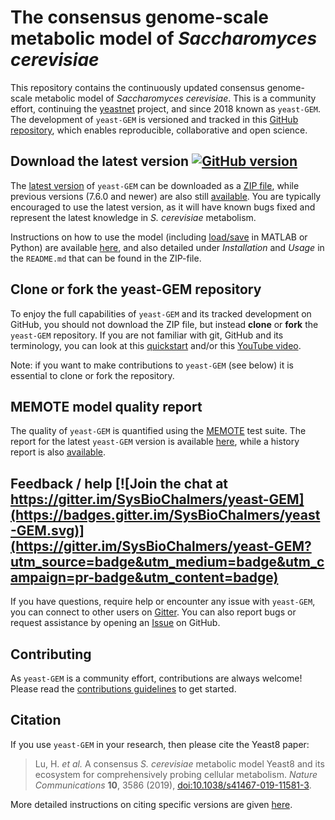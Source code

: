 # The consensus genome-scale metabolic model of _Saccharomyces cerevisiae_

This repository contains the continuously updated consensus genome-scale metabolic model of _Saccharomyces cerevisiae_. This is a community effort, continuing the [yeastnet](https://sourceforge.net/projects/yeast/) project, and since 2018 known as `yeast-GEM`. The development of `yeast-GEM` is versioned and tracked in this [GitHub repository](https://github.com/SysBioChalmers/yeast-GEM), which enables reproducible, collaborative and open science.

## Download the latest version [![GitHub version](https://badge.fury.io/gh/sysbiochalmers%2Fyeast-gem.svg)](https://badge.fury.io/gh/sysbiochalmers%2Fyeast-gem)

The [latest version](https://github.com/SysBioChalmers/yeast-GEM/releases/latest) of `yeast-GEM` can be downloaded as a [ZIP file](https://github.com/SysBioChalmers/yeast-GEM/zipball/main), while previous versions (7.6.0 and newer) are also still [available](https://github.com/SysBioChalmers/yeast-GEM/releases). You are typically encouraged to use the latest version, as it will have known bugs fixed and represent the latest knowledge in _S. cerevisiae_ metabolism.

Instructions on how to use the model (including [load/save](https://github.com/SysBioChalmers/yeast-GEM/blob/chore/branchRename/README.md#usage) in MATLAB or Python) are available [here](https://github.com/SysBioChalmers/yeast-GEM#installation), and also detailed under _Installation_  and _Usage_ in the `README.md` that can be found in the ZIP-file.

## Clone or fork the yeast-GEM repository
To enjoy the full capabilities of `yeast-GEM` and its tracked development on GitHub, you should not download the ZIP file, but instead **clone** or **fork** the `yeast-GEM` repository. If you are not familiar with git, GitHub and its terminology, you can look at this [quickstart](https://docs.github.com/en/get-started/quickstart/set-up-git) and/or this [YouTube video](https://www.youtube.com/watch?v=IE_w8TdmwUE).

Note: if you want to make contributions to `yeast-GEM` (see below) it is essential to clone or fork the repository.

## MEMOTE model quality report
The quality of `yeast-GEM` is quantified using the [MEMOTE](https://memote.readthedocs.io/) test suite. The report for the latest `yeast-GEM` version is available [here](https://sysbiochalmers.github.io/yeast-GEM/report.html), while a history report is also [available](https://sysbiochalmers.github.io/yeast-GEM/history_report.html).

## Feedback / help [![Join the chat at https://gitter.im/SysBioChalmers/yeast-GEM](https://badges.gitter.im/SysBioChalmers/yeast-GEM.svg)](https://gitter.im/SysBioChalmers/yeast-GEM?utm_source=badge&utm_medium=badge&utm_campaign=pr-badge&utm_content=badge)

If you have questions, require help or encounter any issue with `yeast-GEM`, you can connect to other users on [Gitter](https://gitter.im/SysBioChalmers/yeast-GEM). You can also report bugs or request assistance by opening an [Issue](https://github.com/SysBioChalmers/yeast-GEM/issues) on GitHub.

## Contributing
As `yeast-GEM` is a community effort, contributions are always welcome! Please read the [contributions guidelines](https://github.com/SysBioChalmers/yeast-GEM/blob/main/.github/CONTRIBUTING.md) to get started.

## Citation
If you use `yeast-GEM` in your research, then please cite the Yeast8 paper:
  > Lu, H. _et al._ A consensus _S. cerevisiae_ metabolic model Yeast8 and its ecosystem for comprehensively probing cellular metabolism. _Nature Communications_ **10**, 3586 (2019), [doi:10.1038/s41467-019-11581-3](https://doi.org/10.1038/s41467-019-11581-3).

More detailed instructions on citing specific versions are given [here](https://github.com/SysBioChalmers/yeast-GEM#citation).